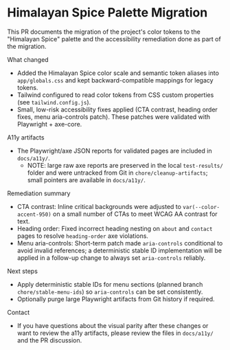 # Himalayan Spice Palette Migration

This PR documents the migration of the project's color tokens to the "Himalayan Spice" palette and the accessibility remediation done as part of the migration.

What changed
- Added the Himalayan Spice color scale and semantic token aliases into `app/globals.css` and kept backward-compatible mappings for legacy tokens.
- Tailwind configured to read color tokens from CSS custom properties (see `tailwind.config.js`).
- Small, low-risk accessibility fixes applied (CTA contrast, heading order fixes, menu aria-controls patch). These patches were validated with Playwright + axe-core.

A11y artifacts
- The Playwright/axe JSON reports for validated pages are included in `docs/a11y/`.
	- NOTE: large raw axe reports are preserved in the local `test-results/` folder and were untracked from Git in `chore/cleanup-artifacts`; small pointers are available in `docs/a11y/`.

Remediation summary
- CTA contrast: Inline critical backgrounds were adjusted to `var(--color-accent-950)` on a small number of CTAs to meet WCAG AA contrast for text.
- Heading order: Fixed incorrect heading nesting on `about` and `contact` pages to resolve `heading-order` axe violations.
- Menu aria-controls: Short-term patch made `aria-controls` conditional to avoid invalid references; a deterministic stable ID implementation will be applied in a follow-up change to always set `aria-controls` reliably.

Next steps
- Apply deterministic stable IDs for menu sections (planned branch `chore/stable-menu-ids`) so `aria-controls` can be set consistently.
- Optionally purge large Playwright artifacts from Git history if required.

Contact
- If you have questions about the visual parity after these changes or want to review the a11y artifacts, please review the files in `docs/a11y/` and the PR discussion.
